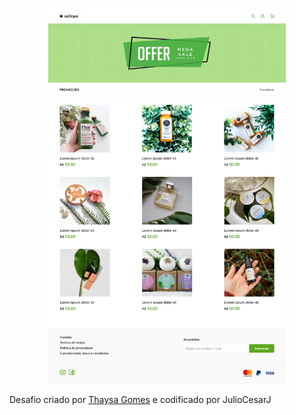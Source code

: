 <br />
<p align="center">
 
   <img src="design/desktop.png" width="380" height="600">



Desafio criado por <a href="https://github.com/thaysagomes">Thaysa Gomes</a> e codificado por JulioCesarJ
